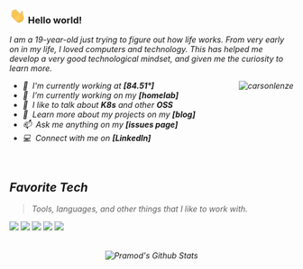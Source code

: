 ### <img src="https://github.com/CarsonLenze/CarsonLenze/blob/CarsonLenze-patch-1/img/Hi.gif" width="29px"> Hello world!&nbsp;

<em>I am a 19-year-old just trying to figure out how life works. From very early on in my life, I loved computers and technology. This has helped me develop a very good technological mindset, and given me the curiosity to learn more. 
 <br/>

<p align="left">

<a href="#carsonlenze-title">
  <img src="https://raw.githubusercontent.com/CarsonLenze/github-stats-transparent/refs/heads/output/generated/overview.svg" alt="carsonlenze" align="right" />
</a>

- :office: &nbsp;I'm currently working at **[84.51°]**
- :seedling: &nbsp;I’m currently working on my **[homelab]**
- :speech_balloon: &nbsp;I like to talk about **K8s** and other **OSS**
- :book: &nbsp;Learn more about my projects on my **[blog]**
- :mailbox: &nbsp;Ask me anything on my **[issues page]**
- :computer: &nbsp;Connect with me on **[LinkedIn]**

<br>

<h2 align="left" id="carsonlenze-tech">Favorite Tech</h2>

> Tools, languages, and other things that I like to work with.

<code><a href="https://nodejs.org" target="_blank"><img height="50" src="https://www.vectorlogo.zone/logos/nodejs/nodejs-horizontal.svg"></a></code>
<code><a href="https://nodejs.org" target="_blank"><img height="50" src="https://www.vectorlogo.zone/logos/golang/golang-ar21.svg"></a></code>
<code><a href="https://nodejs.org" target="_blank"><img height="50" src="https://www.vectorlogo.zone/logos/mysql/mysql-ar21.svg"></a></code>
<code><a href="https://nodejs.org" target="_blank"><img height="50" src="https://www.vectorlogo.zone/logos/docker/docker-ar21.svg"></a></code>
<code><a href="https://nodejs.org" target="_blank"><img height="50" src="https://www.vectorlogo.zone/logos/redis/redis-ar21.svg"></a></code>
<br/><br/>

<p align="center">
<img align="center" src="https://github-readme-stats.vercel.app/api?username=carsonlenze&&show_icons=true&theme=radical" alt="Pramod's Github Stats">
</p>